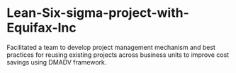 # Lean-Six-sigma-project-with-Equifax-Inc
Facilitated a team to develop project management mechanism and best practices for reusing existing projects across business units to improve cost savings using DMADV framework.
